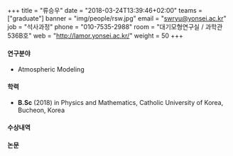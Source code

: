 +++
title = "류승우"
date = "2018-03-24T13:39:46+02:00"
teams = ["graduate"]
banner = "img/people/rsw.jpg"
email = "swryu@yonsei.ac.kr"
job = "석사과정"
phone = "010-7535-2988"
room = "대기모형연구실 / 과학관 536B호"
web = "http://lamor.yonsei.ac.kr/"
weight = 50
+++

#### 연구분야
+ Atmospheric Modeling

#### 학력
+ **B.Sc** (2018) in Physics and Mathematics, Catholic University of Korea, Bucheon, Korea

#### 수상내역


#### 논문
